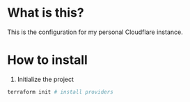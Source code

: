 # What is this?

This is the configuration for my personal Cloudflare instance.

# How to install

1. Initialize the project

```sh
terraform init # install providers
```
